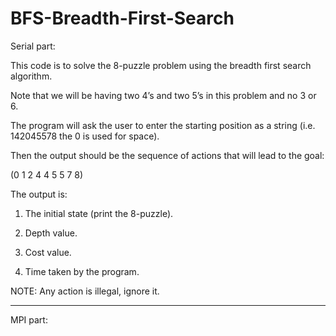 # BFS-Breadth-First-Search

Serial part:

This code is to solve the 8-puzzle problem using the breadth first search algorithm.

Note that we will be having two 4’s and two 5’s in this problem and no 3 or 6. 

The program will ask the user to enter the starting position as a string (i.e. 142045578   the 0 is used for space).


Then the output should be the sequence of actions that will lead to the goal:

(0 1 2 4 4 5 5 7 8)

The output is:
1. The initial state (print the 8-puzzle).

2. Depth value.

3. Cost value.

4. Time taken by the program.


	
NOTE: Any action is illegal, ignore it.


****************************************************************************

MPI part:




